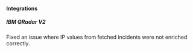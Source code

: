 
#### Integrations
##### IBM QRadar V2
Fixed an issue where IP values from fetched incidents were not enriched correctly.
